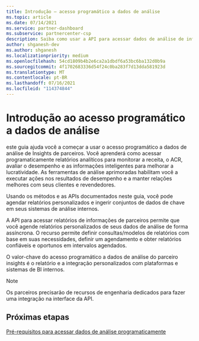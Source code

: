 ```yaml
---
title: Introdução – acesso programático a dados de análise
ms.topic: article
ms.date: 07/14/2021
ms.service: partner-dashboard
ms.subservice: partnercenter-csp
description: Saiba como usar a API para acessar dados de análise de informações de parceiros.
author: shganesh-dev
ms.author: shganesh
ms.localizationpriority: medium
ms.openlocfilehash: 54cd1809b4b2e6ca2a1dbdf6a53bc6ba132d0b9a
ms.sourcegitcommit: 4f1702683336d54f24c0ba283f7d13dda581923d
ms.translationtype: MT
ms.contentlocale: pt-BR
ms.lasthandoff: 07/16/2021
ms.locfileid: "114374844"
---
```

# <a name="get-started-with-programmatic-access-to-analytics-data"></a>Introdução ao acesso programático a dados de análise

este guia ajuda você a começar a usar o acesso programático a dados de análise de Insights de parceiros. Você aprenderá como acessar programaticamente relatórios analíticos para monitorar a receita, o ACR, avaliar o desempenho e as informações inteligentes para melhorar a lucratividade. As ferramentas de análise aprimoradas habilitam você a executar ações nos resultados de desempenho e a manter relações melhores com seus clientes e revendedores.  

Usando os métodos e as APIs documentados neste guia, você pode agendar relatórios personalizados e ingerir conjuntos de dados de chave em seus sistemas de análise internos.

A API para acessar relatórios de informações de parceiros permite que você agende relatórios personalizados de seus dados de análise de forma assíncrona. O recurso permite definir consultas/modelos de relatórios com base em suas necessidades, definir um agendamento e obter relatórios confiáveis e oportunos em intervalos agendados.

O valor-chave do acesso programático a dados de análise do parceiro insights é o relatório e a integração personalizados com plataformas e sistemas de BI internos.

> [!NOTE]
> Os parceiros precisarão de recursos de engenharia dedicados para fazer uma integração na interface da API.

## <a name="next-steps"></a>Próximas etapas

[Pré-requisitos para acessar dados de análise programaticamente](insights-programmatic-prerequisites.md)